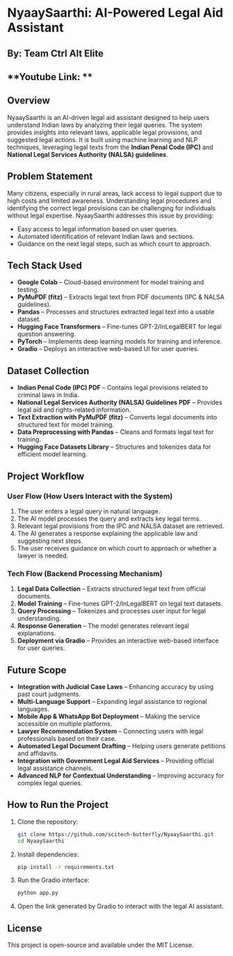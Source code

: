
# **NyaaySaarthi: AI-Powered Legal Aid Assistant**

## By: Team Ctrl Alt Elite

## **Youtube Link: **

## **Overview**
NyaaySaarthi is an AI-driven legal aid assistant designed to help users understand Indian laws by analyzing their legal queries. The system provides insights into relevant laws, applicable legal provisions, and suggested legal actions. It is built using machine learning and NLP techniques, leveraging legal texts from the **Indian Penal Code (IPC)** and **National Legal Services Authority (NALSA) guidelines**.

## **Problem Statement**
Many citizens, especially in rural areas, lack access to legal support due to high costs and limited awareness. Understanding legal procedures and identifying the correct legal provisions can be challenging for individuals without legal expertise. NyaaySaarthi addresses this issue by providing:
- Easy access to legal information based on user queries.
- Automated identification of relevant Indian laws and sections.
- Guidance on the next legal steps, such as which court to approach.

## **Tech Stack Used**
- **Google Colab** – Cloud-based environment for model training and testing.
- **PyMuPDF (fitz)** – Extracts legal text from PDF documents (IPC & NALSA guidelines).
- **Pandas** – Processes and structures extracted legal text into a usable dataset.
- **Hugging Face Transformers** – Fine-tunes GPT-2/InLegalBERT for legal question answering.
- **PyTorch** – Implements deep learning models for training and inference.
- **Gradio** – Deploys an interactive web-based UI for user queries.

## **Dataset Collection**
- **Indian Penal Code (IPC) PDF** – Contains legal provisions related to criminal laws in India.
- **National Legal Services Authority (NALSA) Guidelines PDF** – Provides legal aid and rights-related information.
- **Text Extraction with PyMuPDF (fitz)** – Converts legal documents into structured text for model training.
- **Data Preprocessing with Pandas** – Cleans and formats legal text for training.
- **Hugging Face Datasets Library** – Structures and tokenizes data for efficient model learning.

## **Project Workflow**

### **User Flow (How Users Interact with the System)**
1. The user enters a legal query in natural language.
2. The AI model processes the query and extracts key legal terms.
3. Relevant legal provisions from the IPC and NALSA dataset are retrieved.
4. The AI generates a response explaining the applicable law and suggesting next steps.
5. The user receives guidance on which court to approach or whether a lawyer is needed.

### **Tech Flow (Backend Processing Mechanism)**
1. **Legal Data Collection** – Extracts structured legal text from official documents.
2. **Model Training** – Fine-tunes GPT-2/InLegalBERT on legal text datasets.
3. **Query Processing** – Tokenizes and processes user input for legal understanding.
4. **Response Generation** – The model generates relevant legal explanations.
5. **Deployment via Gradio** – Provides an interactive web-based interface for user queries.


## **Future Scope**
- **Integration with Judicial Case Laws** – Enhancing accuracy by using past court judgments.
- **Multi-Language Support** – Expanding legal assistance to regional languages.
- **Mobile App & WhatsApp Bot Deployment** – Making the service accessible on multiple platforms.
- **Lawyer Recommendation System** – Connecting users with legal professionals based on their case.
- **Automated Legal Document Drafting** – Helping users generate petitions and affidavits.
- **Integration with Government Legal Aid Services** – Providing official legal assistance channels.
- **Advanced NLP for Contextual Understanding** – Improving accuracy for complex legal queries.

## **How to Run the Project**
1. Clone the repository:
   ```bash
   git clone https://github.com/scitech-butterfly/NyaaySaarthi.git
   cd NyaaySaarthi
   ```
2. Install dependencies:
   ```bash
   pip install -r requirements.txt
   ```
3. Run the Gradio interface:
   ```bash
   python app.py
   ```
4. Open the link generated by Gradio to interact with the legal AI assistant.


## **License**
This project is open-source and available under the MIT License.

